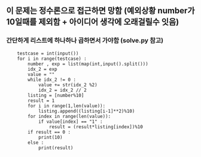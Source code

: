## 이 문제는 정수론으로 접근하면 망함 (예외상황 number가 10일때를 제외함 + 아이디어 생각에 오래걸릴수 잇음)
### 간단하게 리스트에 하나하나 곱하면서 가야함 (solve.py 참고)
        testcase = int(input())
        for i in range(testcase) :
            number , exp = list(map(int,input().split()))
            idx_2 = exp
            value = ""
            while idx_2 != 0 :
                value += str(idx_2 %2)
                idx_2 = idx_2 // 2
            listing = [number%10]
            result = 1
            for i in range(1,len(value)):
                listing.append((listing[i-1]**2)%10)
            for index in range(len(value)):
                if value[index] == "1" :
                    result = (result*listing[index])%10
            if result == 0 :
                print(10)
            else :
                print(result)
